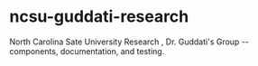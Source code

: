 # ncsu-guddati-research
North Carolina Sate University Research , Dr. Guddati's Group  -- components, documentation, and testing.
